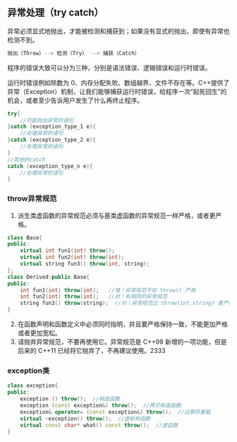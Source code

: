 ## 异常处理（try catch）
异常必须显式地抛出，才能被检测和捕获到；如果没有显式的抛出，即使有异常也检测不到。
```c++
抛出（Throw）--> 检测（Try） --> 捕获（Catch）
```
程序的错误大致可以分为三种，分别是语法错误、逻辑错误和运行时错误。

运行时错误例如除数为 0、内存分配失败、数组越界、文件不存在等。C++提供了异常（Exception）机制，让我们能够捕获运行时错误，给程序一次“起死回生”的机会，或者至少告诉用户发生了什么再终止程序。

```c++
try{
    //可能抛出异常的语句
}catch (exception_type_1 e){
    //处理异常的语句
}catch (exception_type_2 e){
    //处理异常的语句
}
//其他的catch
catch (exception_type_n e){
    //处理异常的语句
}
```
### throw异常规范

1. 派生类虚函数的异常规范必须与基类虚函数的异常规范一样严格，或者更严格。
```c++
class Base{
public:
    virtual int fun1(int) throw();
    virtual int fun2(int) throw(int);
    virtual string fun3() throw(int, string);
};
class Derived:public Base{
public:
    int fun1(int) throw(int);   //错！异常规范不如 throw() 严格
    int fun2(int) throw(int);   //对！有相同的异常规范
    string fun3() throw(string);  //对！异常规范比 throw(int,string) 更严格
}
```
2. 在函数声明和函数定义中必须同时指明，并且要严格保持一致，不能更加严格或者更加宽松。
3. 请抛弃异常规范，不要再使用它。异常规范是 C++98 新增的一项功能，但是后来的 C++11 已经将它抛弃了，不再建议使用。2333

### exception类

```c++
class exception{
public:
    exception () throw();  //构造函数
    exception (const exception&) throw();  //拷贝构造函数
    exception& operator= (const exception&) throw();  //运算符重载
    virtual ~exception() throw();  //虚析构函数
    virtual const char* what() const throw();  //虚函数
}
```